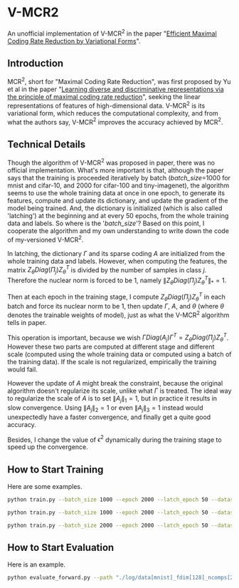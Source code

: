 # V-MCR2
An unofficial implementation of V-MCR${}^2$ in the paper "[Efficient Maximal Coding Rate Reduction by Variational Forms](https://arxiv.org/abs/2204.00077v1)".

## Introduction
MCR${}^2$, short for "Maximal Coding Rate Reduction", was first proposed by Yu et al in the paper "[Learning diverse and discriminative representations via the principle of maximal coding rate reduction](https://arxiv.org/abs/2006.08558v1)", seeking the linear representations of features of high-dimensional data. V-MCR${}^2$ is its variational form, which reduces the computational complexity, and from what the authors say,  V-MCR${}^2$ improves the accuracy achieved by MCR${}^2$.

## Technical Details
Though the algorithm of  V-MCR${}^2$ was proposed in paper, there was no official implementation. What's more important is that, although the paper says that the training is proceeded iteratively by batch (*batch_size*=1000 for mnist and cifar-10, and 2000 for cifar-100 and tiny-imagenet), the algorithm seems to use the whole training data at once in one epoch, to generate its features, compute and update its dictionary, and update the gradient of the model being trained. And, the dictionary is initialized (which is also called 'latching') at the beginning and at every 50 epochs, from the whole training data and labels. So where is the '*batch_size*'? Based on this point, I cooperate the algorithm and my own understanding to write down the code of my-versioned V-MCR${}^2$.

In latching, the dictionary $\Gamma$ and its sparse coding $A$ are initialized from the whole training data and labels. However, when computing the features, the matrix $Z_{\theta}Diag(\Pi_j)Z_{\theta}^{T}$ is divided by the number of samples in class $j$. Therefore the nuclear norm is forced to be 1, namely $\|Z_{\theta}Diag(\Pi_j)Z_{\theta}^{T}\|_{*}=1$.

Then at each epoch in the training stage, I compute $Z_{\theta}Diag(\Pi_j)Z_{\theta}^{T}$ in each batch and force its nuclear norm to be 1, then update $\Gamma$, $A$, and $\theta$ (where $\theta$ denotes the trainable weights of model), just as what the V-MCR${}^2$ algorithm tells in paper. 

This operation is important, because we wish $\Gamma Diag(A_j)\Gamma^T = Z_{\theta}Diag(\Pi_j)Z_{\theta}^{T}$. However these two parts are computed at different stage and different scale (computed using the whole training data or computed using a batch of the training data). If the scale is not regularized, empirically the training would fail.

However the update of $A$ might break the constraint, because the original algorithm doesn't regularize its scale, unlike what $\Gamma$ is treated. The ideal way to regularize the scale of $A$ is to set $\|A_j\|_1=1$, but in practice it results in slow convergence. Using $\|A_j\|_2=1$ or even $\|A_j\|_3=1$ instead would unexpectedly have a faster convergence, and finally get a quite good accuracy.

Besides, I change the value of $\epsilon^2$ dynamically during the training stage to speed up the convergence.

## How to Start Training
Here are some examples.
```bash
python train.py --batch_size 1000 --epoch 2000 --latch_epoch 50 --dataset 'mnist' --out_dim 128 --num_comps 20 --learning_rate 1e-3 --metric_mcr2

python train.py --batch_size 1000 --epoch 2000 --latch_epoch 50 --dataset 'cifar10' --out_dim 128 --num_comps 20 --learning_rate 1e-3 --metric_mcr2

python train.py --batch_size 2000 --epoch 2000 --latch_epoch 50 --dataset 'cifar100' --out_dim 500 --num_comps 10 --learning_rate 1e-3 --metric_mcr2
```

## How to Start Evaluation
Here is an example.
```bash
python evaluate_forward.py --path "./log/data[mnist]_fdim[128]_ncomps[20]_epoch[2000]_batch[1000]_lr[0.001]_seed[77]/checkpoints/model_epoch1999.pth" --batch_size 1000
```
